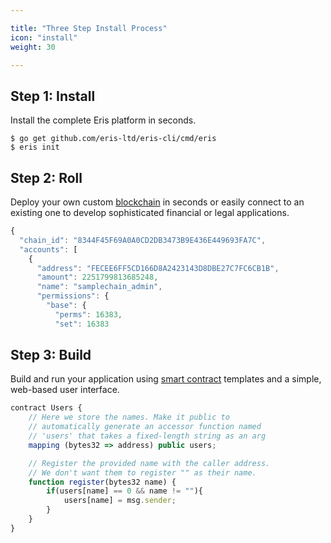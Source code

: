 ```yaml
---

title: "Three Step Install Process"
icon: "install"
weight: 30

---
```


## Step 1: Install

Install the complete Eris platform in seconds.

```irc
$ go get github.com/eris-ltd/eris-cli/cmd/eris
$ eris init
```

## Step 2: Roll

Deploy your own custom [blockchain](https://docs.erisindustries.com/explainers/blockchains/) in seconds or easily connect to an existing one to develop sophisticated financial or legal applications.

```javascript
{
  "chain_id": "8344F45F69A0A0CD2DB3473B9E436E449693FA7C",
  "accounts": [
    {
      "address": "FECEE6FF5CD166D8A2423143D8DBE27C7FC6CB1B",
      "amount": 2251799813685248,
      "name": "samplechain_admin",
      "permissions": {
        "base": {
          "perms": 16383,
          "set": 16383
```

## Step 3: Build

Build and run your application using [smart contract](https://docs.erisindustries.com/explainers/smart_contracts/) templates and a simple, web-based user interface.

```javascript
contract Users {
    // Here we store the names. Make it public to
    // automatically generate an accessor function named
    // 'users' that takes a fixed-length string as an arg
    mapping (bytes32 => address) public users;

    // Register the provided name with the caller address.
    // We don't want them to register "" as their name.
    function register(bytes32 name) {
        if(users[name] == 0 && name != ""){
            users[name] = msg.sender;
        }
    }
}
```